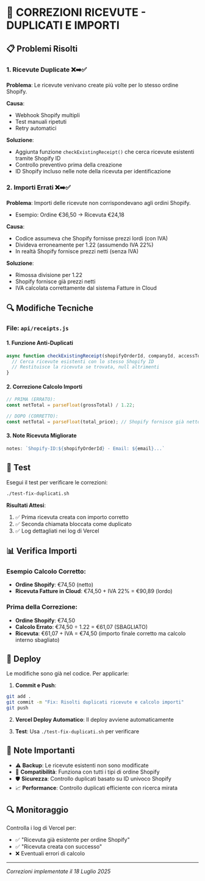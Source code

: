 # 🔧 CORREZIONI RICEVUTE - DUPLICATI E IMPORTI

## 📋 Problemi Risolti

### 1. **Ricevute Duplicate** ❌➡️✅
**Problema**: Le ricevute venivano create più volte per lo stesso ordine Shopify.

**Causa**: 
- Webhook Shopify multipli
- Test manuali ripetuti
- Retry automatici

**Soluzione**: 
- Aggiunta funzione `checkExistingReceipt()` che cerca ricevute esistenti tramite Shopify ID
- Controllo preventivo prima della creazione
- ID Shopify incluso nelle note della ricevuta per identificazione

### 2. **Importi Errati** ❌➡️✅
**Problema**: Importi delle ricevute non corrispondevano agli ordini Shopify.
- Esempio: Ordine €36,50 → Ricevuta €24,18

**Causa**: 
- Codice assumeva che Shopify fornisse prezzi lordi (con IVA)
- Divideva erroneamente per 1.22 (assumendo IVA 22%)
- In realtà Shopify fornisce prezzi netti (senza IVA)

**Soluzione**:
- Rimossa divisione per 1.22
- Shopify fornisce già prezzi netti
- IVA calcolata correttamente dal sistema Fatture in Cloud

## 🔍 Modifiche Tecniche

### File: `api/receipts.js`

#### 1. Funzione Anti-Duplicati
```javascript
async function checkExistingReceipt(shopifyOrderId, companyId, accessToken) {
  // Cerca ricevute esistenti con lo stesso Shopify ID
  // Restituisce la ricevuta se trovata, null altrimenti
}
```

#### 2. Correzione Calcolo Importi
```javascript
// PRIMA (ERRATO):
const netTotal = parseFloat(grossTotal) / 1.22;

// DOPO (CORRETTO):
const netTotal = parseFloat(total_price); // Shopify fornisce già netto
```

#### 3. Note Ricevuta Migliorate
```javascript
notes: `Shopify-ID:${shopifyOrderId} - Email: ${email}...`
```

## 🧪 Test

Esegui il test per verificare le correzioni:
```bash
./test-fix-duplicati.sh
```

**Risultati Attesi**:
1. ✅ Prima ricevuta creata con importo corretto
2. ✅ Seconda chiamata bloccata come duplicato
3. ✅ Log dettagliati nei log di Vercel

## 📊 Verifica Importi

### Esempio Calcolo Corretto:
- **Ordine Shopify**: €74,50 (netto)
- **Ricevuta Fatture in Cloud**: €74,50 + IVA 22% = €90,89 (lordo)

### Prima della Correzione:
- **Ordine Shopify**: €74,50
- **Calcolo Errato**: €74,50 ÷ 1.22 = €61,07 (SBAGLIATO)
- **Ricevuta**: €61,07 + IVA = €74,50 (importo finale corretto ma calcolo interno sbagliato)

## 🚀 Deploy

Le modifiche sono già nel codice. Per applicarle:

1. **Commit e Push**:
```bash
git add .
git commit -m "Fix: Risolti duplicati ricevute e calcolo importi"
git push
```

2. **Vercel Deploy Automatico**: Il deploy avviene automaticamente

3. **Test**: Usa `./test-fix-duplicati.sh` per verificare

## 📝 Note Importanti

- ⚠️ **Backup**: Le ricevute esistenti non sono modificate
- 🔄 **Compatibilità**: Funziona con tutti i tipi di ordine Shopify
- 🛡️ **Sicurezza**: Controllo duplicati basato su ID univoco Shopify
- 📈 **Performance**: Controllo duplicati efficiente con ricerca mirata

## 🔍 Monitoraggio

Controlla i log di Vercel per:
- ✅ "Ricevuta già esistente per ordine Shopify"
- ✅ "Ricevuta creata con successo"
- ❌ Eventuali errori di calcolo

---
*Correzioni implementate il 18 Luglio 2025*